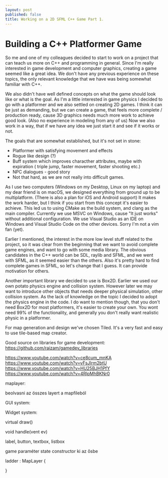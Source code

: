 ```yaml
---
layout: post
published: false
title: Working on a 2D SFML C++ Game Part 1.
---
```


# Building a C++ Platformer Game

So me and one of my colleagues decided to start to work on a project that can teach us more on C++ and programming in general. Since I'm really interested in game development and computer graphics, creating a game seemed like a great idea. We don't have any previous experience on these topics, the only relevant knowledge that we have was being somewhat familiar with C++.

We also didn't have well defined concepts on what the game should look like or what is the goal. As I'm a little interested in game physics I decided to go with a platformer and we also settled on creating 2D games. I think it can be just as demanding, but we can create a game, that feels more complete / production ready, cause 3D graphics needs much more work to achieve good look. (Also no experience in modeling from any of us) Now we also work in a way, that if we have any idea we just start it and see if it works or not. 

The goals that are somewhat established, but it's not set in stone:
 - Platformer with satisfying movement and effects
 - Rogue like design (?)
 - Buff system which improves characther attributes, maybe with expiration ( triple jump, faster movement, faster shooting etc.)
 - NPC dialogues - good story
 - Not that hard, as we are not really into difficult games.

As I use two computers (Windows on my Desktop, Linux on my laptop) and my dear friend is on macOS, we designed everything from ground up to be multiplatform. (There is also a plan for iOS and Android support) It makes the work harder, but I think if you start from this concept it's easier to achieve. This led us to using CMake as the build system, and clang as the main compiler. Currently we use MSVC on Windows, cause "It just works" without additional configuration. We use Visual Studio as an IDE on Windows and Visual Studio Code on the other devices. Sorry I'm not a vim fan (yet).

Earlier I mentioned, the interest in the more low level stuff related to the project, so it was clear from the beginning that we want to avoid complete game engines, and want to go with some media library. The obvious candidates in the C++ world can be SDL, raylib and SFML, and we went with SFML, as it seemed easier than the others. Also it's pretty hard to find complete games in SFML, so let's change that I guess. It can provide motivation for others.

Another important library we decided to use is Box2D. Earlier we used our own potato physics engine and collision system. However later we may want to introduce other objects that needs deeper physical simulation, other collision system. As the lack of knowledge on the topic I decided to adopt the physics engine in the code. I do want to mention though, that you don't need Box2D for most platformers, it's easier to create your own. You wont need 99% of the functionality, and generally you don't really want realistic physic in a platformer.

For map generation and design we've chosen Tiled. It's a very fast and easy to use tile-based map creator.

Good source on libraries for game development: https://github.com/raizam/gamedev_libraries


 
 https://www.youtube.com/watch?v=ce8cum_mnKA
 https://www.youtube.com/watch?v=vFsJIrm2btU
 https://www.youtube.com/watch?v=HU25BJH1PfY
 https://www.youtube.com/watch?v=4RlpMhBKNr0
 
 
 
 maplayer:
 
 beolvasni az összes layert a mapfileból


GUI system:

Widget system:

virtual draw()

void handle(vent ev)

label, button, textbox, listbox



game paraméter state constructor ki az ősbe

ladder : MapLayer
{
	
}
